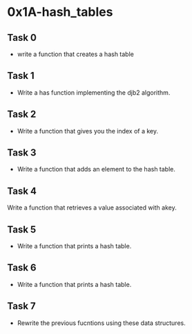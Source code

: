 # 0x1A-hash_tables

## Task 0
* write a function that creates a hash table

## Task 1
* Write a has function implementing the djb2 algorithm.

## Task 2
* Write a function that gives you the index of a key.

## Task 3
* Write a function that adds an element to the hash table.

## Task 4

Write a function that retrieves a value associated with akey.

## Task 5
* Write a function that prints a hash table.

## Task 6
* Write a function that prints a hash table.

## Task 7
* Rewrite the previous fucntions using these data structures.